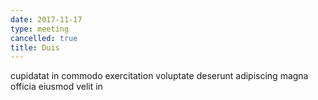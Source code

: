 ```yaml
---
date: 2017-11-17
type: meeting
cancelled: true
title: Duis
---
```

cupidatat in commodo exercitation voluptate deserunt adipiscing magna officia eiusmod velit in